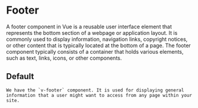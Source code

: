 # Footer

<box header>
    A footer component in Vue is a reusable user interface element that represents the bottom section of a webpage or application layout. It is commonly used to display information, navigation links, copyright notices, or other content that is typically located at the bottom of a page.
    The footer component typically consists of a container that holds various elements, such as text, links, icons, or other components.

<box>

## Default
    
    We have the `v-footer` component. It is used for displaying general information that a user might want to access from any page within your site.
